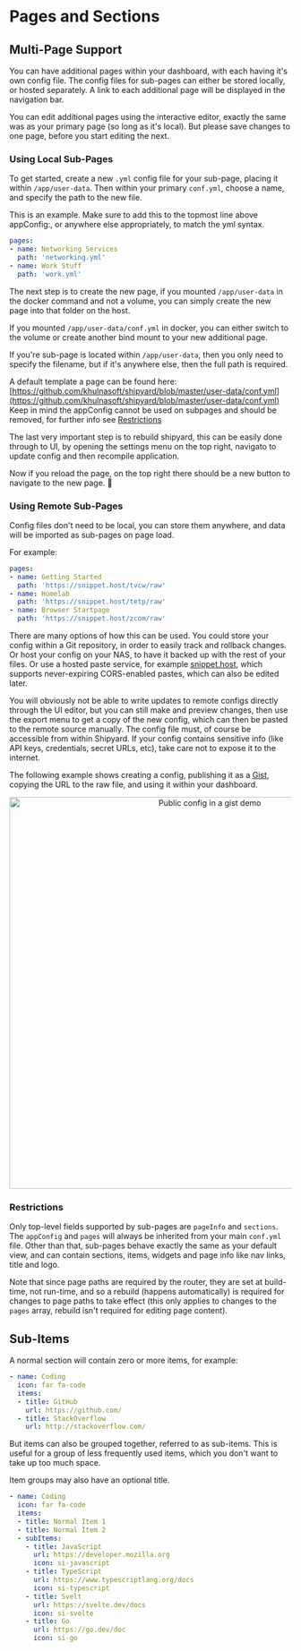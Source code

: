 # Pages and Sections

## Multi-Page Support

You can have additional pages within your dashboard, with each having it's own config file. The config files for sub-pages can either be stored locally, or hosted separately. A link to each additional page will be displayed in the navigation bar.

You can edit additional pages using the interactive editor, exactly the same was as your primary page (so long as it's local). But please save changes to one page, before you start editing the next.

### Using Local Sub-Pages

To get started, create a new `.yml` config file for your sub-page, placing it within `/app/user-data`. Then within your primary `conf.yml`, choose a name, and specify the path to the new file.

This is an example. Make sure to add this to the topmost line above appConfig:, or anywhere else appropriately, to match the yml syntax.

```yaml
pages:
- name: Networking Services
  path: 'networking.yml'
- name: Work Stuff
  path: 'work.yml'
```

The next step is to create the new page, if you mounted `/app/user-data` in the docker command and not a volume, you can simply create the new page into that folder on the host.

If you mounted `/app/user-data/conf.yml` in docker, you can either switch to the volume or create another bind mount to your new additional page.

If you're sub-page is located within `/app/user-data`, then you only need to specify the filename, but if it's anywhere else, then the full path is required.

A default template a page can be found here: [https://github.com/khulnasoft/shipyard/blob/master/user-data/conf.yml](https://github.com/khulnasoft/shipyard/blob/master/user-data/conf.yml) Keep in mind the appConfig cannot be used on subpages and should be removed, for further info see [Restrictions](#restrictions)

The last very important step is to rebuild shipyard, this can be easily done through to UI, by opening the settings menu on the top right, navigato to update config and then recompile application.

Now if you reload the page, on the top right there should be a new button to navigate to the new page. 🎉

### Using Remote Sub-Pages

Config files don't need to be local, you can store them anywhere, and data will be imported as sub-pages on page load.

For example:

```yaml
pages:
- name: Getting Started
  path: 'https://snippet.host/tvcw/raw'
- name: Homelab
  path: 'https://snippet.host/tetp/raw'
- name: Browser Startpage
  path: 'https://snippet.host/zcom/raw'
```

There are many options of how this can be used. You could store your config within a Git repository, in order to easily track and rollback changes. Or host your config on your NAS, to have it backed up with the rest of your files. Or use a hosted paste service, for example [snippet.host](https://snippet.host/), which supports never-expiring CORS-enabled pastes, which can also be edited later.

You will obviously not be able to write updates to remote configs directly through the UI editor, but you can still make and preview changes, then use the export menu to get a copy of the new config, which can then be pasted to the remote source manually.
The config file must, of course be accessible from within Shipyard. If your config contains sensitive info (like API keys, credentials, secret URLs, etc), take care not to expose it to the internet.

The following example shows creating a config, publishing it as a [Gist](https://gist.github.com/), copying the URL to the raw file, and using it within your dashboard.

<p align="center">
  <img width="700" alt="Public config in a gist demo"
    src="https://i.ibb.co/55jm3LG/how-to-use-remote-config-sub-page.gif"
  />
</p>

### Restrictions

Only top-level fields supported by sub-pages are `pageInfo` and `sections`. The `appConfig` and `pages` will always be inherited from your main `conf.yml` file. Other than that, sub-pages behave exactly the same as your default view, and can contain sections, items, widgets and page info like nav links, title and logo.

Note that since page paths are required by the router, they are set at build-time, not run-time, and so a rebuild (happens automatically) is required for changes to page paths to take effect (this only applies to changes to the `pages` array, rebuild isn't required for editing page content).

## Sub-Items

A normal section will contain zero or more items, for example:

```yaml
- name: Coding
  icon: far fa-code
  items:
  - title: GitHub
    url: https://github.com/
  - title: StackOverflow
    url: http://stackoverflow.com/
```

But items can also be grouped together, referred to as sub-items. This is useful for a group of less frequently used items, which you don't want to take up too much space.

Item groups may also have an optional title.

```yaml
- name: Coding
  icon: far fa-code
  items:
  - title: Normal Item 1
  - title: Normal Item 2
  - subItems:
    - title: JavaScript
      url: https://developer.mozilla.org
      icon: si-javascript
    - title: TypeScript
      url: https://www.typescriptlang.org/docs
      icon: si-typescript
    - title: Svelt
      url: https://svelte.dev/docs
      icon: si-svelte
    - title: Go
      url: https://go.dev/doc
      icon: si-go
```
